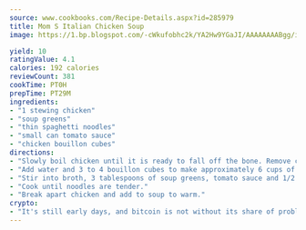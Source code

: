 ```yaml
---
source: www.cookbooks.com/Recipe-Details.aspx?id=285979
title: Mom S Italian Chicken Soup
image: https://1.bp.blogspot.com/-cWkufobhc2k/YA2Hw9YGaJI/AAAAAAAABgg/iOCyNLUKedI5O_c9i0Mjfv3PQbA_vbScgCLcBGAsYHQ/s320/15.png

yield: 10
ratingValue: 4.1
calories: 192 calories
reviewCount: 381
cookTime: PT0H
prepTime: PT29M
ingredients:
- "1 stewing chicken"
- "soup greens"
- "thin spaghetti noodles"
- "small can tomato sauce"
- "chicken bouillon cubes"
directions:
- "Slowly boil chicken until it is ready to fall off the bone. Remove chicken and set aside to cool."
- "Add water and 3 to 4 bouillon cubes to make approximately 6 cups of broth."
- "Stir into broth, 3 tablespoons of soup greens, tomato sauce and 1/2 pound spaghetti noodles broken into thirds."
- "Cook until noodles are tender."
- "Break apart chicken and add to soup to warm."
crypto:
- "It's still early days, and bitcoin is not without its share of problems."
---
```

